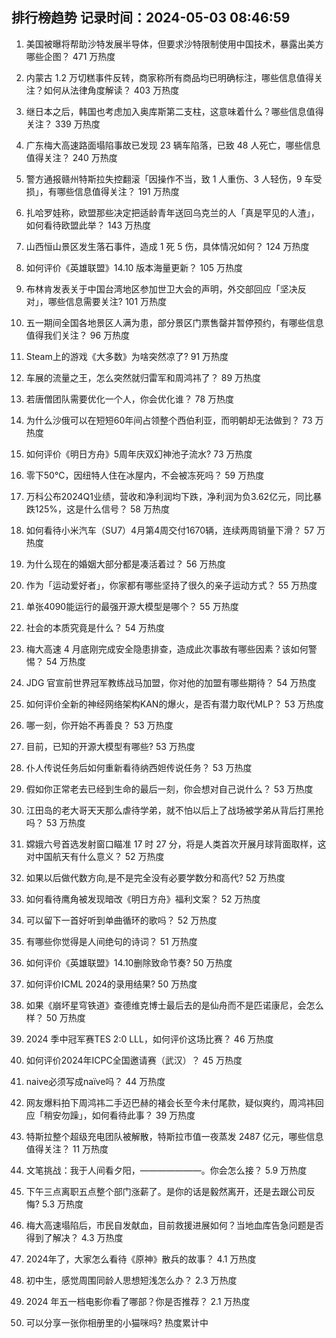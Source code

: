 
## 排行榜趋势 记录时间：2024-05-03 08:46:59
  
  1. 美国被曝将帮助沙特发展半导体，但要求沙特限制使用中国技术，暴露出美方哪些企图？ 471 万热度
    
  2. 内蒙古 1.2 万切糕事件反转，商家称所有商品均已明确标注，哪些信息值得关注？如何从法律角度解读？ 403 万热度
    
  3. 继日本之后，韩国也考虑加入奥库斯第二支柱，这意味着什么？哪些信息值得关注？ 339 万热度
    
  4. 广东梅大高速路面塌陷事故已发现 23 辆车陷落，已致 48 人死亡，哪些信息值得关注？ 240 万热度
    
  5. 警方通报赣州特斯拉失控翻滚「因操作不当，致 1 人重伤、3 人轻伤，9 车受损」，有哪些信息值得关注？ 191 万热度
    
  6. 扎哈罗娃称，欧盟那些决定把适龄青年送回乌克兰的人「真是罕见的人渣」，如何看待欧盟此举？ 143 万热度
    
  7. 山西恒山景区发生落石事件，造成 1 死 5 伤，具体情况如何？ 124 万热度
    
  8. 如何评价《英雄联盟》14.10 版本海量更新？ 105 万热度
    
  9. 布林肯发表关于中国台湾地区参加世卫大会的声明，外交部回应「坚决反对」，哪些信息需要关注? 101 万热度
    
  10. 五一期间全国各地景区人满为患，部分景区门票售罄并暂停预约，有哪些信息值得我们关注？ 96 万热度
    
  11. Steam上的游戏《大多数》为啥突然凉了? 91 万热度
    
  12. 车展的流量之王，怎么突然就归雷军和周鸿祎了？ 89 万热度
    
  13. 若唐僧团队需要优化一个人，你会优化谁？ 78 万热度
    
  14. 为什么沙俄可以在短短60年间占领整个西伯利亚，而明朝却无法做到？ 73 万热度
    
  15. 如何评价《明日方舟》5周年庆双幻神池子流水? 73 万热度
    
  16. 零下50℃，因纽特人住在冰屋内，不会被冻死吗？ 59 万热度
    
  17. 万科公布2024Q1业绩，营收和净利润均下跌，净利润为负3.62亿元，同比暴跌125%，这是什么信号？ 58 万热度
    
  18. 如何看待小米汽车（SU7）4月第4周交付1670辆，连续两周销量下滑？ 57 万热度
    
  19. 为什么现在的婚姻大部分都是凑活着过？ 56 万热度
    
  20. 作为「运动爱好者」，你家都有哪些坚持了很久的亲子运动方式？ 55 万热度
    
  21. 单张4090能运行的最强开源大模型是哪个？ 55 万热度
    
  22. 社会的本质究竟是什么？ 54 万热度
    
  23. 梅大高速 4 月底刚完成安全隐患排查，造成此次事故有哪些因素？该如何警惕？ 54 万热度
    
  24. JDG 官宣前世界冠军教练战马加盟，你对他的加盟有哪些期待？ 54 万热度
    
  25. 如何评价全新的神经网络架构KAN的爆火，是否有潜力取代MLP？ 53 万热度
    
  26. 哪一刻，你开始不再善良？ 53 万热度
    
  27. 目前，已知的开源大模型有哪些? 53 万热度
    
  28. 仆人传说任务后如何重新看待纳西妲传说任务？ 53 万热度
    
  29. 假如你正常老去已经到生命的最后一刻，你会想对自己说什么？ 53 万热度
    
  30. 江田岛的老大哥天天那么虐待学弟，就不怕以后上了战场被学弟从背后打黑抢吗？ 53 万热度
    
  31. 嫦娥六号首选发射窗口瞄准 17 时 27 分，将是人类首次开展月球背面取样，这对中国航天有什么意义？ 52 万热度
    
  32. 如果以后做代数方向,是不是完全没有必要学数分和高代? 52 万热度
    
  33. 如何看待鹰角被发现暗改《明日方舟》福利文案？ 52 万热度
    
  34. 可以留下一首好听到单曲循环的歌吗？ 52 万热度
    
  35. 有哪些你觉得是人间绝句的诗词？ 51 万热度
    
  36. 如何评价《英雄联盟》14.10删除致命节奏? 50 万热度
    
  37. 如何评价ICML 2024的录用结果? 50 万热度
    
  38. 如果《崩坏星穹铁道》查德维克博士最后去的是仙舟而不是匹诺康尼，会怎么样？ 50 万热度
    
  39. 2024 季中冠军赛TES 2:0 LLL，如何评价这场比赛？ 46 万热度
    
  40. 如何评价2024年ICPC全国邀请赛（武汉）？ 45 万热度
    
  41. naive必须写成naïve吗？ 44 万热度
    
  42. 网友爆料拍下周鸿祎二手迈巴赫的褚会长至今未付尾款，疑似爽约，周鸿祎回应「稍安勿躁」，如何看待此事？ 39 万热度
    
  43. 特斯拉整个超级充电团队被解散，特斯拉市值一夜蒸发 2487 亿元，哪些信息值得关注？ 11 万热度
    
  44. 文笔挑战：我于人间看夕阳，———————。你会怎么接？ 5.9 万热度
    
  45. 下午三点离职五点整个部门涨薪了。是你的话是毅然离开，还是去跟公司反悔? 5.3 万热度
    
  46. 梅大高速塌陷后，市民自发献血，目前救援进展如何？当地血库告急问题是否得到了解决？ 4.3 万热度
    
  47. 2024年了，大家怎么看待《原神》散兵的故事？ 4.1 万热度
    
  48. 初中生，感觉周围同龄人思想短浅怎么办？ 2.3 万热度
    
  49. 2024 年五一档电影你看了哪部？你是否推荐？ 2.1 万热度
    
  50. 可以分享一张你相册里的小猫咪吗? 热度累计中
    